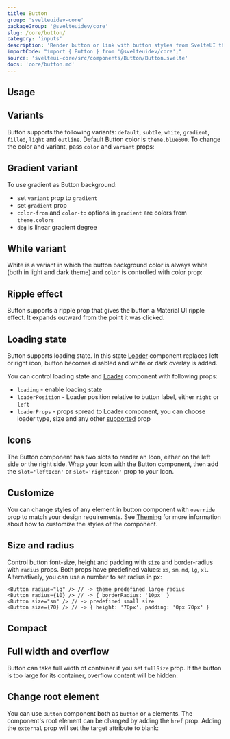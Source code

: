 ```yaml
---
title: Button
group: 'svelteuidev-core'
packageGroup: '@svelteuidev/core'
slug: /core/button/
category: 'inputs'
description: 'Render button or link with button styles from SvelteUI theme'
importCode: "import { Button } from '@svelteuidev/core';"
source: 'svelteui-core/src/components/Button/Button.svelte'
docs: 'core/button.md'
---
```


<script lang="ts">
    import { Demo, ButtonDemos } from '@svelteuidev/demos'
</script>

## Usage

<Demo demo={ButtonDemos.configurator} />

## Variants

Button supports the following variants: `default`, `subtle`, `white`, `gradient`, `filled`, `light` and `outline`. Default Button color is `theme.blue600`. To change the color and variant, pass `color` and `variant` props:

<Demo demo={ButtonDemos.variants} />

## Gradient variant

To use gradient as Button background:

- set `variant` prop to `gradient`
- set `gradient` prop
- `color-from` and `color-to` options in `gradient` are colors from `theme.colors`
- `deg` is linear gradient degree

<Demo demo={ButtonDemos.gradient} />

## White variant

White is a variant in which the button background color is always white (both in light and dark theme) and `color` is controlled with color prop:

<Demo demo={ButtonDemos.whiteConfigurator} />

## Ripple effect

Button supports a ripple prop that gives the button a Material UI ripple effect. It expands outward from the point it was clicked.

<Demo demo={ButtonDemos.ripple} />

## Loading state

Button supports loading state. In this state [Loader](core/loader) component replaces left or right icon, button becomes disabled and white or dark overlay is added.

You can control loading state and [Loader](core/loader) component with following props:

- `loading` - enable loading state
- `loaderPosition` - Loader position relative to button label, either `right` or `left`
- `loaderProps` - props spread to Loader component, you can choose loader type, size and any other [supported](core/loader) prop

<Demo demo={ButtonDemos.loadingConfigurator} />

## Icons

The Button component has two slots to render an Icon, either on the left side or the right side. Wrap your Icon with the Button component, then add the `slot='leftIcon'` or `slot='rightIcon'` prop to your Icon.

<Demo demo={ButtonDemos.icons} />

## Customize

You can change styles of any element in button component with `override` prop to match your design requirements. See [Theming](theming/override) for more information about how to customize the styles of the component.

<Demo demo={ButtonDemos.customize} />

## Size and radius

Control button font-size, height and padding with `size` and border-radius with `radius` props. Both props have predefined values: `xs`, `sm`, `md`, `lg`, `xl`. Alternatively, you can use a number to set radius in px:

```svelte
<Button radius="lg" /> // -> theme predefined large radius
<Button radius={10} /> // -> { borderRadius: '10px' }
<Button size="sm" /> // -> predefined small size
<Button size={70} /> // -> { height: '70px', padding: '0px 70px' }
```

## Compact

<Demo demo={ButtonDemos.compact} />

## Full width and overflow

Button can take full width of container if you set `fullSize` prop. If the button is too large for its container, overflow content will be hidden:

<Demo demo={ButtonDemos.overflow} />

## Change root element

You can use `Button` component both as `button` or `a` elements. The component's root element can be changed by adding the `href` prop. Adding the `external` prop will set the target attribute to blank:

<Demo demo={ButtonDemos.root} />
